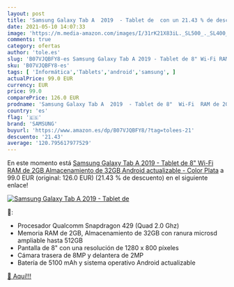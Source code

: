 ```yaml
---
layout: post
title: 'Samsung Galaxy Tab A  2019  - Tablet de  con un 21.43 % de descuento'
date: 2021-05-10 14:07:33
image: 'https://m.media-amazon.com/images/I/31rK21X83iL._SL500_._SL400_.jpg'
comments: true
category: ofertas
author: 'tole.es'
slug: 'B07VJQBFY8-es Samsung Galaxy Tab A 2019 - Tablet de 8" Wi-Fi RAM de 2GB...'
sku: 'B07VJQBFY8-es'
tags: [ 'Informática','Tablets','android','samsung', ]
actualPrice: 99.0 EUR
currency: EUR
price: 99.0
comparePrice: 126.0 EUR
prodname: 'Samsung Galaxy Tab A  2019  - Tablet de 8"  Wi-Fi  RAM de 2GB  Almacenamiento de 32GB  Android actualizable  - Color Plata'
country: 'es'
flag: '🇪🇸'
brand: 'SAMSUNG'
buyurl: 'https://www.amazon.es/dp/B07VJQBFY8/?tag=tolees-21'
descuento: '21.43'
average: '120.795617977529'
---
```


En este momento está [Samsung Galaxy Tab A  2019  - Tablet de 8"  Wi-Fi  RAM de 2GB  Almacenamiento de 32GB  Android actualizable  - Color Plata](https://www.amazon.es/dp/B07VJQBFY8/?tag=tolees-21) a 99.0 EUR (original: 126.0 EUR) (21.43 %  de descuento) en el siguiente enlace!

[![Samsung Galaxy Tab A  2019  - Tablet de ](https://m.media-amazon.com/images/I/31rK21X83iL._SL500_._SL400_.jpg)](https://www.amazon.es/dp/B07VJQBFY8/?tag=tolees-21)

🔎:

- Procesador Qualcomm Snapdragon 429 (Quad 2.0 Ghz)
- Memoria RAM de 2GB, Almacenamiento de 32GB con ranura microsd ampliable hasta 512GB
- Pantalla de 8" con una resolución de 1280 x 800 píxeles
- Cámara trasera de 8MP y delantera de 2MP
- Batería de 5100 mAh y sistema operativo Android actualizable

[🛒 Aquí!!!](https://www.amazon.es/dp/B07VJQBFY8/?tag=tolees-21)

